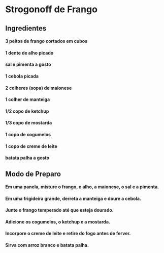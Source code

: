 # Strogonoff de Frango

## Ingredientes
#### 3 peitos de frango cortados em cubos
#### 1 dente de alho picado
#### sal e pimenta a gosto
#### 1 cebola picada
#### 2 colheres (sopa) de maionese
#### 1 colher de manteiga
#### 1/2 copo de ketchup
#### 1/3 copo de mostarda
#### 1 copo de cogumelos
#### 1 copo de creme de leite
#### batata palha a gosto

## Modo de Preparo

#### Em uma panela, misture o frango, o alho, a maionese, o sal e a pimenta.

#### Em uma frigideira grande, derreta a manteiga e doure a cebola.

#### Junte o frango temperado até que esteja dourado.

#### Adicione os cogumelos, o ketchup e a mostarda.

#### Incorpore o creme de leite e retire do fogo antes de ferver.

#### Sirva com arroz branco e batata palha.

